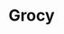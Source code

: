 ---
title: Grocy
url: 'https://grocy.info/'
categories:
  - 1e06ea25-373d-440c-9abd-408710b475d0
  - a1a4ac88-627d-4bc7-a5b5-d3dcdc10cc43
tags:
  - developers
  - open-source
description: >-
  Grocy is a web-based self-hosted groceries and household management solution
  for your home.  Scan barcodes, track your purchases, automate and optimize
  your shopping list, waste less by keeping track of what's expiring next, plan
  meals, and more.  
image: null
blueprint: action

---